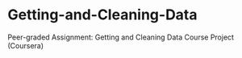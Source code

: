 # Getting-and-Cleaning-Data
Peer-graded Assignment: Getting and Cleaning Data Course Project (Coursera)
